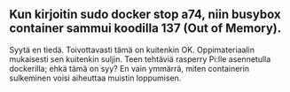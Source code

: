 ## Kun kirjoitin sudo docker stop a74, niin busybox container sammui koodilla 137 (Out of Memory). 
Syytä en tiedä. Toivottavasti tämä on kuitenkin OK. Oppimateriaalin mukaisesti sen kuitenkin suljin.
Teen tehtäviä rasperry Pi:lle asennetulla dockerilla; ehkä tämä on syy? En vain ymmärrä, miten containerin sulkeminen voisi aiheuttaa muistin loppumisen.
